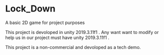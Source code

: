 # Lock_Down
A basic 2D game for project purposes

This project is devoloped in unity 2019.3.11f1 .
Any want want to modify or help us in our project must have unity 2019.3.11f1 .

This project is a non-commercial and devoloped as a tech demo.
